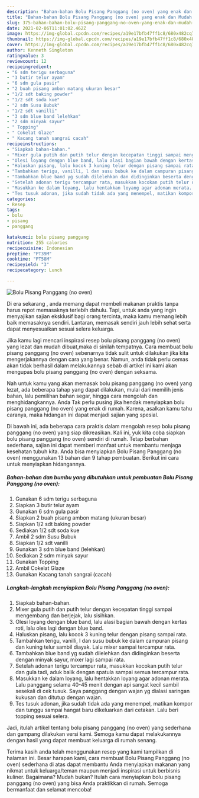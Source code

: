 ```yaml
---
description: "Bahan-bahan Bolu Pisang Panggang (no oven) yang enak dan Mudah Dibuat"
title: "Bahan-bahan Bolu Pisang Panggang (no oven) yang enak dan Mudah Dibuat"
slug: 375-bahan-bahan-bolu-pisang-panggang-no-oven-yang-enak-dan-mudah-dibuat
date: 2021-02-06T11:01:02.462Z
image: https://img-global.cpcdn.com/recipes/a19e17bfb47ff1c8/680x482cq70/bolu-pisang-panggang-no-oven-foto-resep-utama.jpg
thumbnail: https://img-global.cpcdn.com/recipes/a19e17bfb47ff1c8/680x482cq70/bolu-pisang-panggang-no-oven-foto-resep-utama.jpg
cover: https://img-global.cpcdn.com/recipes/a19e17bfb47ff1c8/680x482cq70/bolu-pisang-panggang-no-oven-foto-resep-utama.jpg
author: Kenneth Singleton
ratingvalue: 3
reviewcount: 12
recipeingredient:
- "6 sdm terigu serbaguna"
- "3 butir telur ayam"
- "6 sdm gula pasir"
- "2 buah pisang ambon matang ukuran besar"
- "1/2 sdt baking powder"
- "1/2 sdt soda kue"
- "2 sdm Susu Bubuk"
- "1/2 sdt vanilli"
- "3 sdm blue band lelehkan"
- "2 sdm minyak sayur"
- " Topping"
- " Cokelat Glaze"
- " Kacang tanah sangrai cacah"
recipeinstructions:
- "Siapkab bahan-bahan."
- "Mixer gula putih dan putih telur dengan kecepatan tinggi sampai mengembang dan berjejak, lalu sisihkan."
- "Olesi loyang dengan blue band, lalu alasi bagian bawah dengan kertas roti, lalu oles lagi dengan blue band."
- "Haluskan pisang, lalu kocok 3 kuning telur dengan pisang sampai rata."
- "Tambahkan terigu, vanilli, l dan susu bubuk ke dalam campuran pisang dan kuning telur sambil diayak. Lalu mixer sampai tercampur rata."
- "Tambahkan blue band yg sudah dilelehkan dan didinginkan beserta dengan minyak sayur, mixer lagi sampai rata."
- "Setelah adonan terigu tercampur rata, masukkan kocokan putih telur dan gula tadi, aduk balik dengan spatula sampai semua tercampur rata."
- "Masukkan ke dalam loyang, lalu hentakkan loyang agar adonan merata. Lalu panggang selama 40-45 menit dengan api sangat kecil sambil sesekali di cek tusuk. Saya panggang dengan wajan yg dialasi saringan kukusan dan ditutup dengan wajan."
- "Tes tusuk adonan, jika sudah tidak ada yang menempel, matikan kompor dan tunggu sampai hangat baru dikeluarkan dari cetakan. Lalu beri topping sesuai selera."
categories:
- Resep
tags:
- bolu
- pisang
- panggang

katakunci: bolu pisang panggang 
nutrition: 255 calories
recipecuisine: Indonesian
preptime: "PT39M"
cooktime: "PT58M"
recipeyield: "3"
recipecategory: Lunch

---
```



![Bolu Pisang Panggang (no oven)](https://img-global.cpcdn.com/recipes/a19e17bfb47ff1c8/680x482cq70/bolu-pisang-panggang-no-oven-foto-resep-utama.jpg)

Di era  sekarang , anda memang dapat membeli makanan praktis tanpa harus repot memasaknya terlebih dahulu. Tapi, untuk anda yang ingin menyajikan sajian eksklusif bagi orang tercinta, maka kamu memang lebih baik memasaknya sendiri. Lantaran, memasak sendiri jauh lebih sehat serta dapat menyesuaikan sesuai selera keluarga.

Jika kamu lagi mencari inspirasi resep bolu pisang panggang (no oven) yang lezat dan mudah dibuat,maka di sinilah tempatnya. Cara membuat bolu pisang panggang (no oven)  sebenarnya tidak sulit untuk dilakukan jika kita mengerjakannya dengan cara yang benar. Namun, anda tidak perlu cemas akan tidak berhasil dalam melakukannya 
sebab di artikel ini kami akan mengupas bolu pisang panggang (no oven) dengan seksama.  



Nah untuk kamu yang akan memasak bolu pisang panggang (no oven) yang lezat, ada beberapa tahap yang dapat dilakukan, mulai dari memilih jenis bahan, lalu pemilihan bahan segar, hingga cara mengolah dan menghidangkannya. Anda Tak perlu pusing jika hendak menyiapkan bolu pisang panggang (no oven) yang enak di rumah. Karena, asalkan kamu  tahu caranya, maka hidangan ini dapat menjadi sajian yang spesial.

Di bawah ini, ada beberapa cara praktis  dalam mengolah resep bolu pisang panggang (no oven) yang siap dikreasikan. Kali ini, yuk kita coba siapkan bolu pisang panggang (no oven) sendiri di rumah. Tetap berbahan sederhana, sajian ini dapat memberi manfaat untuk membantu menjaga kesehatan tubuh kita. Anda bisa menyiapkan Bolu Pisang Panggang (no oven) menggunakan 13 bahan dan 9 tahap pembuatan. Berikut ini cara untuk menyiapkan hidangannya.

<!--inarticleads1-->

##### Bahan-bahan dan bumbu yang dibutuhkan untuk pembuatan Bolu Pisang Panggang (no oven):

1. Gunakan 6 sdm terigu serbaguna
1. Siapkan 3 butir telur ayam
1. Gunakan 6 sdm gula pasir
1. Siapkan 2 buah pisang ambon matang (ukuran besar)
1. Siapkan 1/2 sdt baking powder
1. Sediakan 1/2 sdt soda kue
1. Ambil 2 sdm Susu Bubuk
1. Siapkan 1/2 sdt vanilli
1. Gunakan 3 sdm blue band (lelehkan)
1. Sediakan 2 sdm minyak sayur
1. Gunakan  Topping
1. Ambil  Cokelat Glaze
1. Gunakan  Kacang tanah sangrai (cacah)




<!--inarticleads2-->

##### Langkah-langkah menyiapkan Bolu Pisang Panggang (no oven):

1. Siapkab bahan-bahan.
1. Mixer gula putih dan putih telur dengan kecepatan tinggi sampai mengembang dan berjejak, lalu sisihkan.
1. Olesi loyang dengan blue band, lalu alasi bagian bawah dengan kertas roti, lalu oles lagi dengan blue band.
1. Haluskan pisang, lalu kocok 3 kuning telur dengan pisang sampai rata.
1. Tambahkan terigu, vanilli, l dan susu bubuk ke dalam campuran pisang dan kuning telur sambil diayak. Lalu mixer sampai tercampur rata.
1. Tambahkan blue band yg sudah dilelehkan dan didinginkan beserta dengan minyak sayur, mixer lagi sampai rata.
1. Setelah adonan terigu tercampur rata, masukkan kocokan putih telur dan gula tadi, aduk balik dengan spatula sampai semua tercampur rata.
1. Masukkan ke dalam loyang, lalu hentakkan loyang agar adonan merata. Lalu panggang selama 40-45 menit dengan api sangat kecil sambil sesekali di cek tusuk. Saya panggang dengan wajan yg dialasi saringan kukusan dan ditutup dengan wajan.
1. Tes tusuk adonan, jika sudah tidak ada yang menempel, matikan kompor dan tunggu sampai hangat baru dikeluarkan dari cetakan. Lalu beri topping sesuai selera.




Jadi, itulah artikel tentang  bolu pisang panggang (no oven)  yang sederhana dan gampang dilakukan versi kami. Semoga kamu dapat melakukannya dengan hasil yang dapat membuat keluarga di rumah senang. 

Terima kasih anda telah menggunakan resep yang kami tampilkan di halaman ini. Besar harapan kami, cara membuat  Bolu Pisang Panggang (no oven) sederhana di atas dapat membantu Anda menyiapkan makanan yang nikmat untuk keluarga/teman maupun menjadi inspirasi untuk berbisnis kuliner. Bagaimana? Mudah bukan? Itulah cara menyiapkan bolu pisang panggang (no oven) yang bisa Anda praktikkan di rumah. Semoga bermanfaat dan selamat mencoba!

